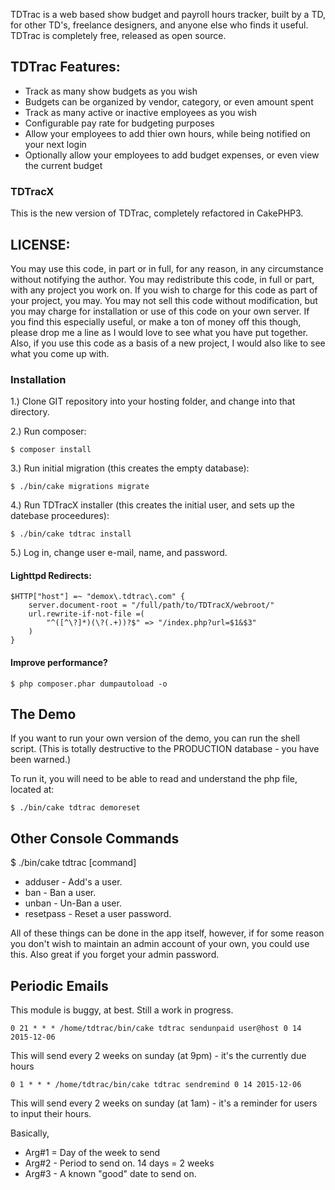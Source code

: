 TDTrac is a web based show budget and payroll hours tracker, built by a TD, for other TD's, 
freelance designers, and anyone else who finds it useful. TDTrac is completely free, released 
as open source.

## TDTrac Features:

 * Track as many show budgets as you wish
 * Budgets can be organized by vendor, category, or even amount spent
 * Track as many active or inactive employees as you wish
 * Configurable pay rate for budgeting purposes
 * Allow your employees to add thier own hours, while being notified on your next login
 * Optionally allow your employees to add budget expenses, or even view the current budget


### TDTracX

This is the new version of TDTrac, completely refactored in CakePHP3.

## LICENSE:

You may use this code, in part or in full, for any reason, in any circumstance without notifying
the author.  You may redistribute this code, in full or part, with any project you work on.  If 
you wish to charge for this code as part of your project, you may.  You may not sell this code 
without modification, but you may charge for installation or use of this code on your own server.
If you find this especially useful, or make a ton of money off this though, please drop me a line
as I would love to see what you have put together.  Also, if you use this code as a basis of a new
project, I would also like to see what you come up with.


### Installation

1.) Clone GIT repository into your hosting folder, and change into that directory.

2.) Run composer:

```
$ composer install
```

3.) Run initial migration (this creates the empty database):

```
$ ./bin/cake migrations migrate
```

4.) Run TDTracX installer (this creates the initial user, and sets up the datebase proceedures):

```
$ ./bin/cake tdtrac install
```

5.) Log in, change user e-mail, name, and password.


#### Lighttpd Redirects:

```
$HTTP["host"] =~ "demox\.tdtrac\.com" {
    server.document-root = "/full/path/to/TDTracX/webroot/"
    url.rewrite-if-not-file =(
        "^([^\?]*)(\?(.+))?$" => "/index.php?url=$1&$3"
    )
}
```

#### Improve performance?

```
$ php composer.phar dumpautoload -o
```

## The Demo

If you want to run your own version of the demo, you can run the shell script. (This is totally destructive to the PRODUCTION database - you have been warned.)

To run it, you will need to be able to read and understand the php file, located at:

```
$ ./bin/cake tdtrac demoreset
```

## Other Console Commands

$ ./bin/cake tdtrac [command]

 * adduser - Add's a user.
 * ban - Ban a user.
 * unban - Un-Ban a user.
 * resetpass - Reset a user password.

All of these things can be done in the app itself, however, if for some reason you don't wish to maintain an admin account of your own, you could use this. Also great if 
you forget your admin password.

## Periodic Emails

This module is buggy, at best.  Still a work in progress.

```
0 21 * * * /home/tdtrac/bin/cake tdtrac sendunpaid user@host 0 14 2015-12-06 
```

This will send every 2 weeks on sunday (at 9pm) - it's the currently due hours

```
0 1 * * * /home/tdtrac/bin/cake tdtrac sendremind 0 14 2015-12-06 
```

This will send every 2 weeks on sunday (at 1am) - it's a reminder for users to input their hours.

Basically, 
 * Arg#1 = Day of the week to send
 * Arg#2 - Period to send on.  14 days = 2 weeks
 * Arg#3 - A known "good" date to send on.


